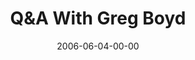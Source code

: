 ---
layout: message
category: message
series: "Da Vinci Dialogues"
title: "Q&A With Greg Boyd"
date: 2006-06-04-00-00
message_id: 67
audio: "http://s3.amazonaws.com/crossroads-media/messages/audio/Greg_Boyd_QA_06-04-06.mp3"
audio-duration: "01:50:35"
tag: 
 - truth
 - da-vinci
 - code
 - many-paths
 - new-age
 - boyd
 - canon
 - evidence
 - proof
 - conspiracy
 - secret
 - the-secret
 - love
 - bible
 - kingdom
explicit: false
---